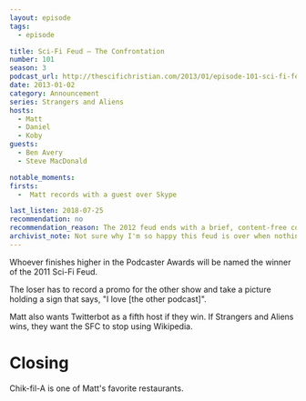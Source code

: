 ```yaml
---
layout: episode
tags:
  - episode

title: Sci-Fi Feud – The Confrontation
number: 101
season: 3
podcast_url: http://thescifichristian.com/2013/01/episode-101-sci-fi-feud-the-confrontation/
date: 2013-01-02
category: Announcement
series: Strangers and Aliens
hosts:
  - Matt
  - Daniel
  - Koby
guests: 
  - Ben Avery
  - Steve MacDonald

notable_moments:
firsts:
  -  Matt records with a guest over Skype

last_listen: 2018-07-25
recommendation: no
recommendation_reason: The 2012 feud ends with a brief, content-free conversation.
archivist_note: Not sure why I'm so happy this feud is over when nothing really happened.
---
```


Whoever finishes higher in the Podcaster Awards will be named the winner of the 2011 Sci-Fi Feud.

The loser has to record a promo for the other show and take a picture holding a sign that says, "I love [the other podcast]".

Matt also wants Twitterbot as a fifth host if they win. If Strangers and Aliens wins, they want the SFC to stop using Wikipedia.

# Closing 
Chik-fil-A is one of Matt's favorite restaurants. 